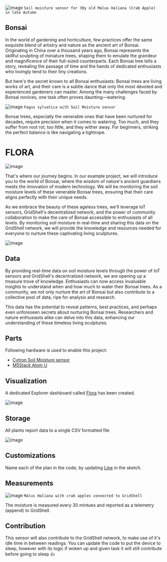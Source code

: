 ![image](https://github.com/invpe/GridShell/assets/106522950/6d8a0068-5217-43d9-abf7-b738601f7114)
`Soil moisture sensor for 30y old Malus Haliana (Crab Apple) in late Autumn`
  
## Bonsai
In the world of gardening and horticulture, few practices offer the same exquisite blend of artistry and nature as the ancient art of Bonsai. Originating in China over a thousand years ago, Bonsai represents the skillful sculpting of miniature trees, shaping them to emulate the grandeur and magnificence of their full-sized counterparts. Each Bonsai tree tells a story, revealing the passage of time and the hands of dedicated enthusiasts who lovingly tend to their tiny creations.

But here's the secret known to all Bonsai enthusiasts: Bonsai trees are living works of art, and their care is a subtle dance that only the most devoted and experienced gardeners can master. Among the many challenges faced by Bonsai novices, one task often proves daunting—watering.

![image](https://github.com/invpe/GridShell/assets/106522950/caa6c56b-1316-4b16-bf51-aac09050f460)
`Fagus sylvatica with Soil Moisture sensor`


Bonsai trees, especially the venerable ones that have been nurtured for decades, require precision when it comes to watering. Too much, and they suffer from root rot; too little, and they wither away. For beginners, striking the perfect balance is like navigating a tightrope.

# FLORA

![image](https://github.com/invpe/GridShell/assets/106522950/a39b7181-307c-403b-8160-81144e4b9147)

That's where our journey begins. In our example project, we will introduce you to the world of Bonsai, where the wisdom of nature's ancient guardians meets the innovation of modern technology. We will be monitoring the soil moisture levels of these venerable Bonsai trees, ensuring that their care aligns perfectly with their unique needs.

As we embrace the beauty of these ageless trees, we'll leverage IoT sensors, GridShell's decentralized network, and the power of community collaboration to make the care of Bonsai accessible to enthusiasts of all levels. By monitoring soil moisture in real-time and sharing this data on the GridShell network, we will provide the knowledge and resources needed for everyone to nurture these captivating living sculptures.

![image](https://github.com/invpe/GridShell/assets/106522950/0d6448be-7eb4-43be-b4e7-9ebc7476a0eb)

## Data
By providing real-time data on soil moisture levels through the power of IoT sensors and GridShell's decentralized network, we are opening up a treasure trove of knowledge. Enthusiasts can now access invaluable insights to understand when and how much to water their Bonsai trees. As a community, we not only nurture the art of Bonsai but also contribute to a collective pool of data, ripe for analysis and research.

This data has the potential to reveal patterns, best practices, and perhaps even unforeseen secrets about nurturing Bonsai trees. Researchers and nature enthusiasts alike can delve into this data, enhancing our understanding of these timeless living sculptures.

## Parts
Following hardware is used to enable this project:

- [Cytron Soil Moisture sensor](https://botland.store/humidity-sensors/21207-maker-soil-moisture-capacitive-soil-moisture-sensor-5904422383442.html)
- [M5Stack Atom U](https://botland.store/atom-series/20859-atomu-esp32-iot-development-module-with-usb-a-connector-m5stack-k117-6972934173416.html)


## Visualization
A dedicated Explorer dashboard called [Flora](https://explorer.gridshell.net:3000/d/ef6c31a6-961c-4dac-89f8-c166c4d8691d/flora?orgId=1) has been created.

![image](https://github.com/invpe/GridShell/assets/106522950/5a4161fb-6bcc-4df1-b531-c5adad69a8b0)

## Storage
All plants report data to a single CSV formatted file

![image](https://github.com/invpe/GridShell/assets/106522950/b23ec046-90b6-48d1-9527-23a2be469ef4)

## Customizations
Name each of the plan in the code, by updating [Line](https://github.com/invpe/GridShell/blob/eba05847577363e3436357e1c8fcb2e89ab9236a/Sources/Integrations/Flora/Soil.ino#L14) in the sketch.


## Measurements

![image](https://github.com/invpe/GridShell/assets/106522950/1818e861-6471-43e8-af7b-8c55c4f031a3)
`Malus Haliana with crab apples connected to GridShell`

The moisture is measured every 30 mintues and reported as a telemetry (append) to GridShell.

## Contribution

This sensor will also contribute to the GridShell network, to make use of it's idle time in between readings.
You can update the code to put the device to sleep, however with its logic if woken up and given task it will still contribute before going to sleep 👍
